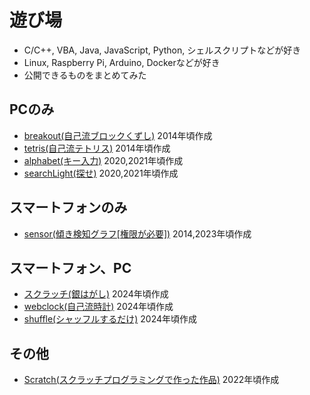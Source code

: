 # 遊び場
- C/C++, VBA, Java, JavaScript, Python, シェルスクリプトなどが好き
- Linux, Raspberry Pi, Arduino, Dockerなどが好き
- 公開できるものをまとめてみた

## PCのみ
- [breakout(自己流ブロックくずし)](https://takexyas.github.io/games/breakout.html) 2014年頃作成
- [tetris(自己流テトリス)](https://takexyas.github.io/games/tetris.html) 2014年頃作成
- [alphabet(キー入力)](https://takexyas.github.io/alphabet/alphabet.html) 2020,2021年頃作成
- [searchLight(探せ)](https://takexyas.github.io/playground/searchLight.html) 2020,2021年頃作成

## スマートフォンのみ
- [sensor(傾き検知グラフ[権限が必要])](https://takexyas.github.io/sensor/) 2014,2023年頃作成

## スマートフォン、PC
- [スクラッチ(銀はがし)](https://takexyas.github.io/playground/scratch.html) 2024年頃作成
- [webclock(自己流時計)](https://takexyas.github.io/webclock/) 2024年頃作成
- [shuffle(シャッフルするだけ)](https://takexyas.github.io/shuffle/shuffle.html) 2024年頃作成

## その他
- [Scratch(スクラッチプログラミングで作った作品)](https://scratch.mit.edu/studios/31133522) 2022年頃作成
